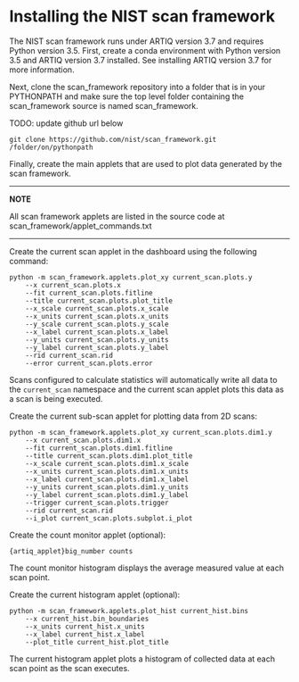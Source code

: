 Installing the NIST scan framework
==================================
The NIST scan framework runs under ARTIQ version 3.7 and requires Python version 3.5. First, 
create a conda environment with Python version 3.5 and ARTIQ version 3.7 installed.  See 
installing ARTIQ version 3.7 for more information.

Next, clone the scan_framework repository into a folder that is in your PYTHONPATH and make sure 
the top level folder containing the scan_framework source is named scan_framework.

TODO: update github url below

    git clone https://github.com/nist/scan_framework.git /folder/on/pythonpath
    
Finally, create the main applets that are used to plot data generated by the scan 
framework.

---
**NOTE**

All scan framework applets are listed in the source code at scan_framework/applet_commands.txt

---

Create the current scan applet in the dashboard using the following command:

    python -m scan_framework.applets.plot_xy current_scan.plots.y
        --x current_scan.plots.x
        --fit current_scan.plots.fitline
        --title current_scan.plots.plot_title
        --x_scale current_scan.plots.x_scale
        --x_units current_scan.plots.x_units
        --y_scale current_scan.plots.y_scale
        --x_label current_scan.plots.x_label
        --y_units current_scan.plots.y_units
        --y_label current_scan.plots.y_label
        --rid current_scan.rid
        --error current_scan.plots.error
Scans configured to calculate statistics will automatically write all data to the `current_scan` 
namespace and the current scan applet plots this data as a scan is being executed.

Create the current sub-scan applet for plotting data from 2D scans:

    python -m scan_framework.applets.plot_xy current_scan.plots.dim1.y
        --x current_scan.plots.dim1.x
        --fit current_scan.plots.dim1.fitline
        --title current_scan.plots.dim1.plot_title
        --x_scale current_scan.plots.dim1.x_scale
        --x_units current_scan.plots.dim1.x_units
        --x_label current_scan.plots.dim1.x_label
        --y_units current_scan.plots.dim1.y_units
        --y_label current_scan.plots.dim1.y_label
        --trigger current_scan.plots.trigger
        --rid current_scan.rid
        --i_plot current_scan.plots.subplot.i_plot
        
Create the count monitor applet (optional):

    {artiq_applet}big_number counts

The count monitor histogram displays the average measured value at each scan point.

Create the current histogram applet (optional):

    python -m scan_framework.applets.plot_hist current_hist.bins
        --x current_hist.bin_boundaries
        --x_units current_hist.x_units
        --x_label current_hist.x_label
        --plot_title current_hist.plot_title
        
The current histogram applet plots a histogram of collected data at each scan point as the 
scan executes.
